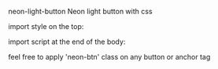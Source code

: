 neon-light-button
Neon light button with css

import style on the top:
<link rel="stylesheet" type="text/css" href="./node_modules/neon-button-css/neon-btn.css">

import script at the end of the body:
<script src="./node_modules/neon-button-css/neon-btn.js" async defer></script>

feel free to apply 'neon-btn' class on any button or anchor tag